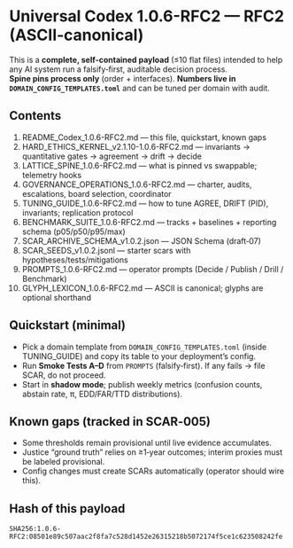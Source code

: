 # Universal Codex 1.0.6-RFC2 — RFC2 (ASCII‑canonical)

This is a **complete, self‑contained payload** (≤10 flat files) intended to help any AI system run a falsify‑first, auditable decision process.  
**Spine pins process only** (order + interfaces). **Numbers live in `DOMAIN_CONFIG_TEMPLATES.toml`** and can be tuned per domain with audit.

## Contents
1. README_Codex_1.0.6-RFC2.md — this file, quickstart, known gaps
2. HARD_ETHICS_KERNEL_v2.1.10-1.0.6-RFC2.md — invariants → quantitative gates → agreement → drift → decide
3. LATTICE_SPINE_1.0.6-RFC2.md — what is pinned vs swappable; telemetry hooks
4. GOVERNANCE_OPERATIONS_1.0.6-RFC2.md — charter, audits, escalations, board selection, coordinator
5. TUNING_GUIDE_1.0.6-RFC2.md — how to tune AGREE, DRIFT (PID), invariants; replication protocol
6. BENCHMARK_SUITE_1.0.6-RFC2.md — tracks + baselines + reporting schema (p05/p50/p95/max)
7. SCAR_ARCHIVE_SCHEMA_v1.0.2.json — JSON Schema (draft‑07)
8. SCAR_SEEDS_v1.0.2.jsonl — starter scars with hypotheses/tests/mitigations
9. PROMPTS_1.0.6-RFC2.md — operator prompts (Decide / Publish / Drill / Benchmark)
10. GLYPH_LEXICON_1.0.6-RFC2.md — ASCII is canonical; glyphs are optional shorthand

## Quickstart (minimal)
- Pick a domain template from `DOMAIN_CONFIG_TEMPLATES.toml` (inside TUNING_GUIDE) and copy its table to your deployment’s config.
- Run **Smoke Tests A–D** from `PROMPTS` (falsify‑first). If any fails → file SCAR, do not proceed.
- Start in **shadow mode**; publish weekly metrics (confusion counts, abstain rate, π, EDD/FAR/TTD distributions).

## Known gaps (tracked in SCAR‑005)
- Some thresholds remain provisional until live evidence accumulates.
- Justice “ground truth” relies on ≥1‑year outcomes; interim proxies must be labeled provisional.
- Config changes must create SCARs automatically (operator should wire this).

## Hash of this payload
`SHA256:1.0.6-RFC2:08501e89c507aac2f8fa7c528d1452e26315218b5072174f5ce1c623508242fe`
